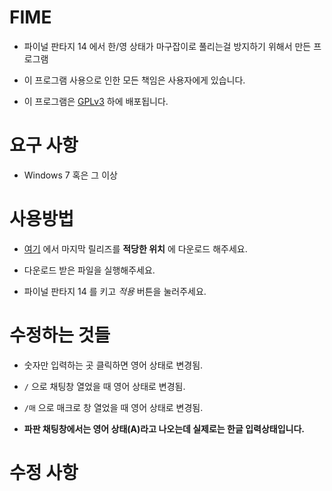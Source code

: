 # FIME

- 파이널 판타지 14 에서 한/영 상태가 마구잡이로 풀리는걸 방지하기 위해서 만든 프로그램

- 이 프로그램 사용으로 인한 모든 책임은 사용자에게 있습니다.

- 이 프로그램은 [GPLv3](LICENSE.txt) 하에 배포됩니다.

# 요구 사항

- Windows 7 혹은 그 이상

# 사용방법

- [여기](https://github.com/RyuaNerin/FIME/releases/latest) 에서 마지막 릴리즈를 **적당한 위치** 에 다운로드 해주세요.

- 다운로드 받은 파일을 실행해주세요.

- 파이널 판타지 14 를 키고 *적용* 버튼을 눌러주세요.

# 수정하는 것들

- 숫자만 입력하는 곳 클릭하면 영어 상태로 변경됨.

- `/` 으로 채팅창 열었을 때 영어 상태로 변경됨.

- `/매` 으로 매크로 창 열었을 때 영어 상태로 변경됨.

- **파판 채팅창에서는 영어 상태(A)라고 나오는데 실제로는 한글 입력상태입니다.**

# 수정 사항
